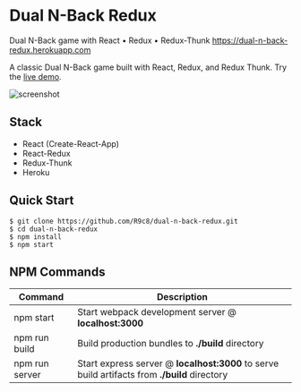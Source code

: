 # Dual N-Back Redux
Dual N-Back game with React • Redux • Redux-Thunk https://dual-n-back-redux.herokuapp.com

A classic Dual N-Back game built with React, Redux, and Redux Thunk. Try the [live demo](https://dual-n-back-redux.herokuapp.com).

![screenshot](https://habrastorage.org/webt/ve/17/bf/ve17bfzycco7crulazxluqyc0ni.jpeg)


Stack
-----

- React (Create-React-App)
- React-Redux
- Redux-Thunk
- Heroku


Quick Start
-----------

```shell
$ git clone https://github.com/R9c8/dual-n-back-redux.git
$ cd dual-n-back-redux
$ npm install
$ npm start
```


NPM Commands
------------

|Command|Description|
|---|---|
|npm start|Start webpack development server @ **localhost:3000**|
|npm run build|Build production bundles to **./build** directory|
|npm run server|Start express server @ **localhost:3000** to serve build artifacts from **./build** directory|
